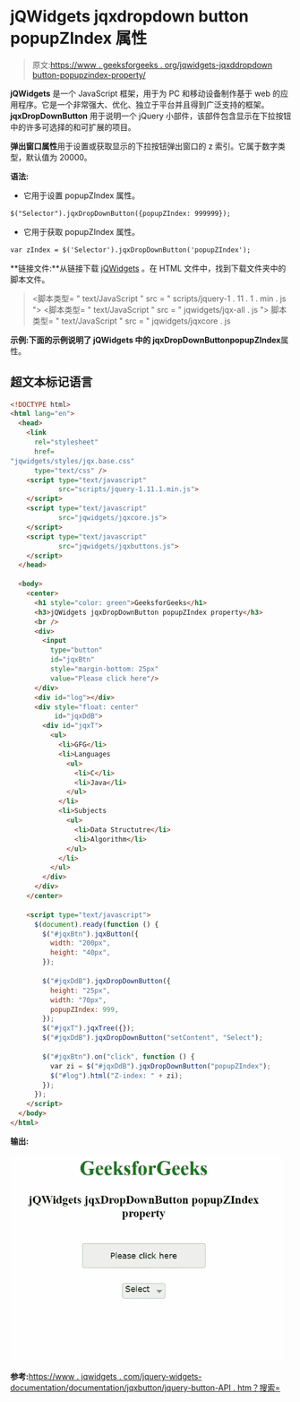 # jQWidgets jqxdropdown button popupZIndex 属性

> 原文:[https://www . geeksforgeeks . org/jqwidgets-jqxddropdown button-popupzindex-property/](https://www.geeksforgeeks.org/jqwidgets-jqxdropdownbutton-popupzindex-property/)

**jQWidgets** 是一个 JavaScript 框架，用于为 PC 和移动设备制作基于 web 的应用程序。它是一个非常强大、优化、独立于平台并且得到广泛支持的框架。 **jqxDropDownButton** 用于说明一个 jQuery 小部件，该部件包含显示在下拉按钮中的许多可选择的和可扩展的项目。

**弹出窗口属性**用于设置或获取显示的下拉按钮弹出窗口的 z 索引。它属于数字类型，默认值为 20000。

**语法:**

*   它用于设置 popupZIndex 属性。

```html
$("Selector").jqxDropDownButton({popupZIndex: 999999});
```

*   它用于获取 popupZIndex 属性。

```html
var zIndex = $('Selector').jqxDropDownButton('popupZIndex'); 
```

**链接文件:**从链接下载 [jQWidgets](https://www.jqwidgets.com/download/) 。在 HTML 文件中，找到下载文件夹中的脚本文件。

> <link rel="”stylesheet”" href="”jqwidgets/styles/jqx.base.css”" type="”text/css”">
> <脚本类型= " text/JavaScript " src = " scripts/jquery-1 . 11 . 1 . min . js "></脚本>
> <脚本类型= " text/JavaScript " src = " jqwidgets/jqx-all . js "></脚本>
> 脚本类型= " text/JavaScript " src = " jqwidgets/jqxcore . js

**示例:**下面的示例说明了 jQWidgets 中的 jqxDropDownButton**popupZIndex**属性。

## 超文本标记语言

```html
<!DOCTYPE html>
<html lang="en">
  <head>
    <link
      rel="stylesheet"
      href=
"jqwidgets/styles/jqx.base.css"
      type="text/css" />
    <script type="text/javascript" 
            src="scripts/jquery-1.11.1.min.js">
    </script>
    <script type="text/javascript" 
            src="jqwidgets/jqxcore.js">
    </script>
    <script type="text/javascript" 
            src="jqwidgets/jqxbuttons.js">
    </script>
  </head>

  <body>
    <center>
      <h1 style="color: green">GeeksforGeeks</h1>
      <h3>jQWidgets jqxDropDownButton popupZIndex property</h3>
      <br />
      <div>
        <input
          type="button"
          id="jqxBtn"
          style="margin-bottom: 25px"
          value="Please click here"/>
      </div>
      <div id="log"></div>
      <div style="float: center" 
           id="jqxDdB">
        <div id="jqxT">
          <ul>
            <li>GFG</li>
            <li>Languages
              <ul>
                <li>C</li>
                <li>Java</li>
              </ul>
            </li>
            <li>Subjects
              <ul>
                <li>Data Structutre</li>
                <li>Algorithm</li>
              </ul>
            </li>
          </ul>
        </div>
      </div>
    </center>

    <script type="text/javascript">
      $(document).ready(function () {
        $("#jqxBtn").jqxButton({
          width: "200px",
          height: "40px",
        });

        $("#jqxDdB").jqxDropDownButton({
          height: "25px",
          width: "70px",
          popupZIndex: 999,
        });
        $("#jqxT").jqxTree({});
        $("#jqxDdB").jqxDropDownButton("setContent", "Select");

        $("#jqxBtn").on("click", function () {
          var zi = $("#jqxDdB").jqxDropDownButton("popupZIndex");
          $("#log").html("Z-index: " + zi);
        });
      });
    </script>
  </body>
</html>
```

**输出:**

![](img/9a0784e572379f8fb9bfd7751536fc2c.png)

**参考:**[https://www . jqwidgets . com/jquery-widgets-documentation/documentation/jqxbutton/jquery-button-API . htm？搜索=](https://www.jqwidgets.com/jquery-widgets-documentation/documentation/jqxbutton/jquery-button-api.htm?search=)